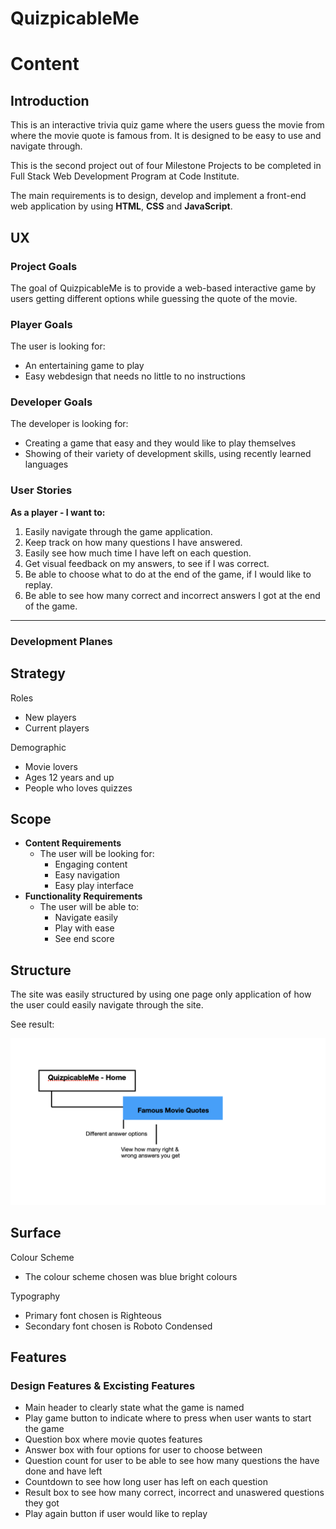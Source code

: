 
# QuizpicableMe

# Content


## Introduction

This is an interactive trivia quiz game where the users guess the movie from where the movie quote is famous from. It is designed to be easy to use and navigate through. 

This is the second project out of four Milestone Projects to be completed in Full Stack Web Development Program at Code Institute. 

The main requirements is to design, develop and implement a front-end web application by using **HTML**, **CSS** and **JavaScript**. 


## UX 

### Project Goals
The goal of QuizpicableMe is to provide a web-based interactive game by users getting different options while guessing the quote of the movie. 

### Player Goals
The user is looking for:
- An entertaining game to play
- Easy webdesign that needs no little to no instructions

### Developer Goals
The developer is looking for:
- Creating a game that easy and they would like to play themselves
- Showing of their variety of development skills, using recently learned languages

### User Stories
**As a player - I want to:**

1. Easily navigate through the game application. 
2. Keep track on how many questions I have answered. 
3. Easily see how much time I have left on each question. 
4. Get visual feedback on my answers, to see if I was correct. 
5. Be able to choose what to do at the end of the game, if I would like to replay. 
6. Be able to see how many correct and incorrect answers I got at the end of the game. 

***

### Development Planes 

Strategy
-

Roles 
- New players 
- Current players 

Demographic
- Movie lovers 
- Ages 12 years and up
- People who loves quizzes

Scope
-

- **Content Requirements**
     - The user will be looking for:
          - Engaging content
          - Easy navigation
          - Easy play interface
- **Functionality Requirements**
     - The user will be able to:
          - Navigate easily
          - Play with ease
          - See end score


Structure
-

The site was easily structured by using one page only application of how the user could easily navigate through the site. 

See result:

![Structure Map](assets/readme-files/Structure-map.png)


## Surface

Colour Scheme
- The colour scheme chosen was blue bright colours

Typography
- Primary font chosen is Righteous 
- Secondary font chosen is Roboto Condensed

## Features

### Design Features & Excisting Features
- Main header to clearly state what the game is named 
- Play game button to indicate where to press when user wants to start the game
- Question box where movie quotes features
- Answer box with four options for user to choose between
- Question count for user to be able to see how many questions the have done and have left
- Countdown to see how long user has left on each question
- Result box to see how many correct, incorrect and unaswered questions they got
- Play again button if user would like to replay



